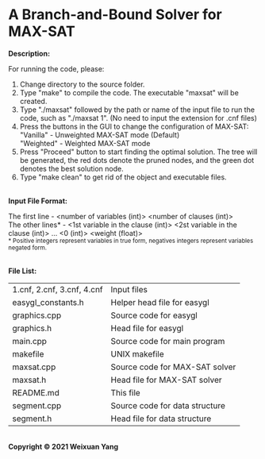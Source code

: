 # A Branch-and-Bound Solver for MAX-SAT
<b>Description:</b><br>

For running the code, please:
1) Change directory to the source folder.
2) Type "make" to compile the code. The executable "maxsat" will be created.
3) Type "./maxsat" followed by the path or name of the input file to run the code, such as "./maxsat 1". (No need to input the extension for .cnf files)
4) Press the buttons in the GUI to change the configuration of MAX-SAT:<br>
   "Vanilla" - Unweighted MAX-SAT mode (Default) <br>
   "Weighted" - Weighted MAX-SAT mode <br>
5) Press "Proceed" button to start finding the optimal solution. The tree will be generated, the red dots denote the pruned nodes, and the green dot denotes the best solution node.
6) Type "make clean" to get rid of the object and executable files.

<br><b>Input File Format:</b><br>

The first line - <number of variables (int)> <number of clauses (int)> <br>
The other lines\* - <1st variable in the clause (int)> <2st variable in the clause (int)> ... <0 (int)> <weight (float)> <br>
<sub>\* Positive integers represent variables in true form, negatives integers represent variables negated form.</sub>

<br><b>File List:</b><br>

<table border="0">
    <tr>
        <td>1.cnf, 2.cnf, 3.cnf, 4.cnf</td>
        <td>Input files</td>
    </tr>
    <tr>
        <td>easygl_constants.h</td>
        <td>Helper head file for easygl</td>
    </tr>
    <tr>
        <td>graphics.cpp</td>
        <td>Source code for easygl</td>
    </tr>
    <tr>
        <td>graphics.h</td>
        <td>Head file for easygl</td>
    </tr>
    <tr>
        <td>main.cpp</td>
        <td>Source code for main program</td>
    </tr>
    <tr>
        <td>makefile</td>
        <td>UNIX makefile</td>
    </tr>
    <tr>
        <td>maxsat.cpp</td>
        <td>Source code for MAX-SAT solver</td>
    </tr>
    <tr>
        <td>maxsat.h</td>
        <td>Head file for MAX-SAT solver</td>
    </tr>
    <tr>
        <td>README.md</td>
        <td>This file</td>
    </tr>
    <tr>
        <td>segment.cpp</td>
        <td>Source code for data structure</td>
    </tr>
    <tr>
        <td>segment.h</td>
        <td>Head file for data structure</td>
    </tr>
</table>


<br><b>Copyright © 2021 Weixuan Yang</b>
